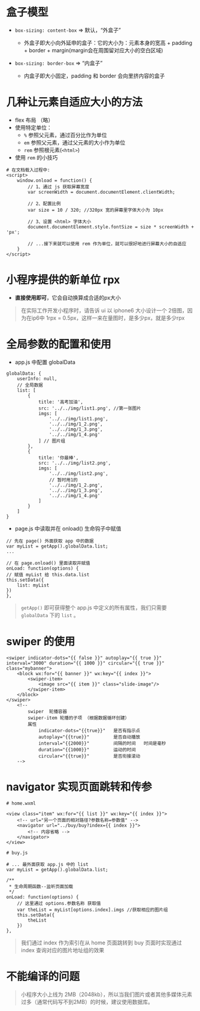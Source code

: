 # 盒子模型
* `box-sizing: content-box` => 默认，“外盒子”
    * 外盒子即大小向外延申的盒子：它的大小为：元素本身的宽高 + padding + border + margin(margin会在周围留对应大小的空白区域)

* `box-sizing: border-box` => “内盒子”
    * 内盒子即大小固定，padding 和 border 会向里挤内容的盒子

# 几种让元素自适应大小的方法
* flex 布局 （略）
* 使用特定单位：
    * `%` 参照父元素，通过百分比作为单位
    * `em` 参照父元素，通过父元素的大小作为单位
    * `rem` 参照根元素(`<html>`)
* 使用 `rem` 的小技巧
```
# 在文档载入过程中:
<script>
    window.onload = function() {
        // 1、通过 js 获取屏幕宽度
        var screenWidth = document.documentElement.clientWidth;

        // 2、配置比例
        var size = 10 / 320; //320px 宽的屏幕里字体大小为 10px

        // 3、设置 <html> 字体大小
        document.documentElement.style.fontSize = size * screenWidth + 'px';

        // ...接下来就可以使用 rem 作为单位，就可以很好地进行屏幕大小的自适应
    }
</script>
```

# 小程序提供的新单位 rpx
* **直接使用即可**，它会自动换算成合适的px大小
> 在实际工作开发小程序时，请告诉 ui 以 iphone6 大小设计一个 2倍图，因为在ip6中 1rpx = 0.5px，这样一来在量图时，是多少px，就是多少rpx

# 全局参数的配置和使用
* app.js 中配置 globalData
```
globalData: {
    userInfo: null,
    // 全局数据
    list: [
        {
            title: '高考加油',
            src: '../../img/list1.png', //第一张图片
            imgs: [
                '../../img/list1.png',
                '../../img/1_2.png',
                '../../img/1_3.png',
                '../../img/1_4.png'
            ] // 图片组
        },
        {
            title: '你最棒',
            src: '../../img/list2.png',
            imgs: [
                '../../img/list2.png',
                // 暂时用1的
                '../../img/1_2.png',
                '../../img/1_3.png',
                '../../img/1_4.png'
            ]
        }
    ]
}
```
* page.js 中读取并在 onload() 生命钩子中赋值
```
// 先在 page() 外面获取 app 中的数据
var myList = getApp().globalData.list;
...

// 在 page.onload() 里面读取并赋值
onLoad: function(options) {
// 赋值 myList 给 this.data.list
this.setData({
    list: myList
})
},
```

> `getApp()` 即可获得整个 app.js 中定义的所有属性，我们只需要 `globalData` 下的 `list` 。

# swiper 的使用
```
<swiper indicator-dots="{{ false }}" autoplay="{{ true }}" interval="3000" duration="{{ 1000 }}" circular="{{ true }}" class="mybanner">
    <block wx:for="{{ banner }}" wx:key="{{ index }}">
        <swiper-item>
            <image src="{{ item }}" class="slide-image"/>
        </swiper-item>
    </block>
</swiper>
    <!--
        swiper  轮播容器
        swiper-item 轮播的子项 （根据数据循环创建）
        属性
            indicator-dots="{{true}}"   是否有指示点
            autoplay="{{true}}"         是否自动播放
            interval="{{2000}}"         间隔的时间   时间是毫秒
            duration="{{1000}}"         运动的时间
            circular="{{true}}"         是否衔接滚动
    -->
```

# navigator 实现页面跳转和传参
```
# home.wxml

<view class="item" wx:for="{{ list }}" wx:key="{{ index }}">
    <!-- url="另一个页面的相对路径?参数名称=参数值" -->
    <navigator url="../buy/buy?index={{ index }}">
        <!-- 内容省略 -->
    </navigator>
</view>

# buy.js

# ... 最外面获取 app.js 中的 list
var myList = getApp().globalData.list; 

/**
 * 生命周期函数--监听页面加载
 */
onLoad: function(options) {
    // 这里通过 options.参数名称 获取值
    var theList = myList[options.index].imgs //获取相应的图片组
    this.setData({
        theList
    })
},
```

> 我们通过 index 作为索引在从 home 页面跳转到 buy 页面时实现通过 index 查询对应的图片地址组的效果

# 不能编译的问题
> 小程序大小上线为 2MB（2048kb），所以当我们图片或者其他多媒体元素过多（通常代码写不到2MB）的时候，建议使用数据库。